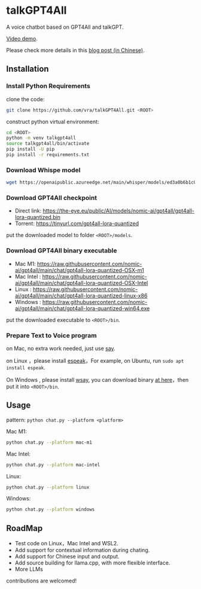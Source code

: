 # talkGPT4All
A voice chatbot based on GPT4All and talkGPT.

[Video demo](https://www.zhihu.com/zvideo/1625779747656515584).

Please check more details in this [blog post (in Chinese)](https://zhuanlan.zhihu.com/p/618826760).

## Installation
### Install Python Requirements
clone the code:
```bash
git clone https://github.com/vra/talkGPT4All.git <ROOT>
```

construct python virtual environment:
```bash
cd <ROOT>
python -m venv talkgpt4all
source talkgpt4all/bin/activate
pip install -U pip
pip install -r requirements.txt
```

### Download Whispe model
```bash
wget https://openaipublic.azureedge.net/main/whisper/models/ed3a0b6b1c0edf879ad9b11b1af5a0e6ab5db9205f891f668f8b0e6c6326e34e/base.pt -o $HOME/.cache/whisper/base.pt
```

### Download GPT4All checkpoint
+ Direct link: <https://the-eye.eu/public/AI/models/nomic-ai/gpt4all/gpt4all-lora-quantized.bin>
+ Torrent: <https://tinyurl.com/gpt4all-lora-quantized>

put the downloaded model to folder `<ROOT>/models`.


### Download GPT4All binary executable

+ Mac M1: <https://raw.githubusercontent.com/nomic-ai/gpt4all/main/chat/gpt4all-lora-quantized-OSX-m1>
+ Mac Intel : <https://raw.githubusercontent.com/nomic-ai/gpt4all/main/chat/gpt4all-lora-quantized-OSX-Intel>
+ Linux : <https://raw.githubusercontent.com/nomic-ai/gpt4all/main/chat/gpt4all-lora-quantized-linux-x86>
+ Windows : <https://raw.githubusercontent.com/nomic-ai/gpt4all/main/chat/gpt4all-lora-quantized-win64.exe>

put the downloaded executable to `<ROOT>/bin`.

### Prepare Text to Voice program
on Mac, no extra work needed, just use [say](https://ss64.com/osx/say.html).


on Linux ，please install [espeak](https://espeak.sourceforge.net/)，For example, on Ubuntu, run `sudo apt install espeak`.

On Windows , please install [wsay](https://github.com/p-groarke/wsay), you can download binary [at here](https://github.com/p-groarke/wsay/releases/tag/v1.5.0)，then put it into `<ROOT>/bin`.

## Usage
pattern: `python chat.py --platform <platform>`

Mac M1:
```bash
python chat.py --platform mac-m1
```

Mac Intel:
```bash
python chat.py --platform mac-intel
```

Linux:
```bash
python chat.py --platform linux
```

Windows:
```bash
python chat.py --platform windows
```

## RoadMap
+ Test code on Linux，Mac Intel and WSL2.
+ Add support for contextual information during chating.
+ Add support for Chinese input and output.
+ Add source building for llama.cpp, with more flexible interface.
+ More LLMs

contributions are welcomed!

